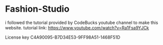 # Fashion-Studio
i followed the tutorial provided by CodeBucks youtube channel to make this website.
tutorial link:
https://www.youtube.com/watch?v=Ra1Fsa9YJCk

License key
C4A90095-B7D34E53-9FF98A51-1468F51D
